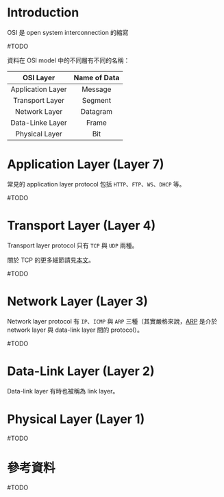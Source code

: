# Introduction

OSI 是 open system interconnection 的縮寫

#TODO

資料在 OSI model 中的不同層有不同的名稱：

|OSI Layer|Name of Data|
|:-:|:-:|
|Application Layer|Message|
|Transport Layer|Segment|
|Network Layer|Datagram|
|Data-Linke Layer|Frame|
|Physical Layer|Bit|

# Application Layer (Layer 7)

常見的 application layer protocol 包括 `HTTP`、`FTP`、`WS`、`DHCP` 等。

#TODO

# Transport Layer (Layer 4)

Transport layer protocol 只有 `TCP` 與 `UDP` 兩種。

關於 TCP 的更多細節請見[本文](</Network/TCP.draft.md>)。

#TODO

# Network Layer (Layer 3)

Network layer protocol 有 `IP`、`ICMP` 與 `ARP` 三種（其實嚴格來說，[ARP](</Network/MAC Address & ARP.md>) 是介於 network layer 與 data-link layer 間的 protocol）。

#TODO

# Data-Link Layer (Layer 2)

Data-link layer 有時也被稱為 link layer。

# Physical Layer (Layer 1)

#TODO

# 參考資料

#TODO
